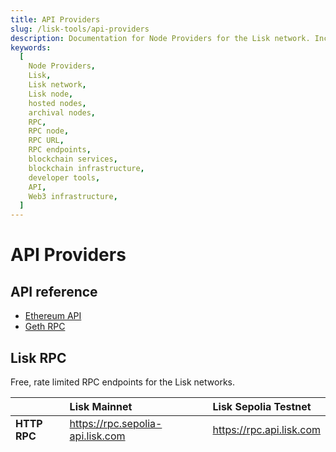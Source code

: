 ```yaml
---
title: API Providers
slug: /lisk-tools/api-providers
description: Documentation for Node Providers for the Lisk network. Including details on their services, supported networks, and pricing plans.
keywords:
  [
    Node Providers,
    Lisk,
    Lisk network,
    Lisk node,
    hosted nodes,
    archival nodes,
    RPC,
    RPC node,
    RPC URL,
    RPC endpoints,
    blockchain services,
    blockchain infrastructure,
    developer tools,
    API,
    Web3 infrastructure,
  ]
---
```


# API Providers

## API reference

- [Ethereum API](https://ethereum.github.io/execution-apis/api-documentation/)
- [Geth RPC](https://geth.ethereum.org/docs/interacting-with-geth/rpc)


## Lisk RPC

Free, rate limited RPC endpoints for the Lisk networks.


|               | Lisk Mainnet                      | Lisk Sepolia Testnet      |
| :------       | :------                           | :-----------------------  |
|**HTTP RPC**   | https://rpc.sepolia-api.lisk.com  | https://rpc.api.lisk.com  |
|**WS RPC**     | `wss://ws.sepolia-api.lisk.com`   | `wss://ws.api.lisk.com`   |


## dRPC

[https://drpc.org/public-endpoints/lisk](https://drpc.org/public-endpoints/lisk)